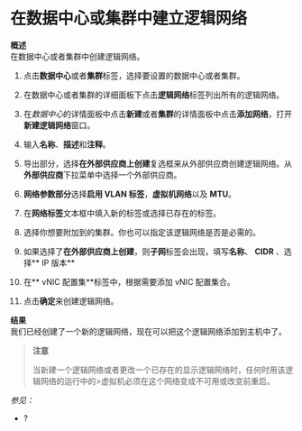 # 在数据中心或集群中建立逻辑网络

**概述**</br>
在数据中心或者集群中创建逻辑网络。

1. 点击**数据中心**或者**集群**标签，选择要设置的数据中心或者集群。

2. 在数据中心或者集群的详细面板下点击**逻辑网络**标签列出所有的逻辑网络。

3. 在*数据中心*的详情面板中点击**新建**或者**集群**的详情面板中点击**添加网络**，打开**新建逻辑网络**窗口。

4. 输入**名称**、**描述**和**注释**。

5. 导出部分，选择**在外部供应商上创建**复选框来从外部供应商创建逻辑网络。从**外部供应商**下拉菜单中选择一个外部供应商。

6. **网络参数部分**选择**启用 VLAN 标签**，**虚拟机网络**以及 **MTU**。

7. 在**网络标签**文本框中填入新的标签或选择已存在的标签。

8. 选择你想要附加到的集群。你也可以指定该逻辑网络是否是必需的。

9. 如果选择了**在外部供应商上创建**，则**子网**标签会出现，填写**名称**、 **CIDR** 、选择** IP 版本**

10. 在** vNIC 配置集**标签中，根据需要添加 vNIC 配置集合。

11. 点击**确定**来创建逻辑网络。

**结果**</br>
我们已经创建了一个新的逻辑网络，现在可以把这个逻辑网络添加到主机中了。

> **注意**
>
>当新建一个逻辑网络或者更改一个已存在的显示逻辑网络时，任何时用该逻辑网络的运行中的>虚拟机必须在这个网络变成不可用或改变前重启。

*参见：*

-   ?
